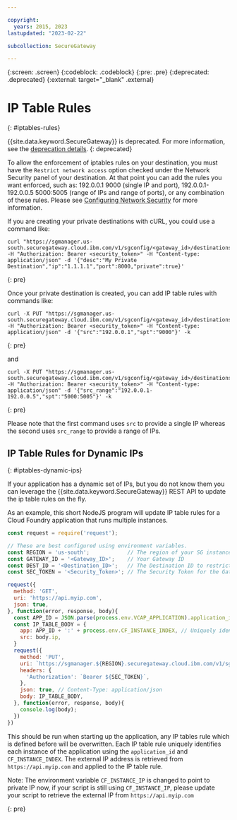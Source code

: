 ```yaml
---

copyright:
  years: 2015, 2023
lastupdated: "2023-02-22"

subcollection: SecureGateway

---
```

{:screen: .screen}
{:codeblock: .codeblock}
{:pre: .pre}
{:deprecated: .deprecated}
{:external: target="_blank" .external}

# IP Table Rules
{: #iptables-rules}

{{site.data.keyword.SecureGateway}} is deprecated. For more information, see the [deprecation details](/docs/SecureGateway?topic=SecureGateway-deprecation).
{: deprecated}

To allow the enforcement of iptables rules on your destination, you must have the `Restrict network access` option checked under the Network Security panel of your destination.  At that point you can add the rules you want enforced, such as: 192.0.0.1 9000 (single IP and port),  192.0.0.1-192.0.0.5 5000:5005 (range of IPs and range of ports), or any combination of these rules. Please see [Configuring Network Security](/docs/services/SecureGateway?topic=SecureGateway-add-dest#dest-network-security) for more information.

If you are creating your private destinations with cURL, you could use a command like:

```
curl "https://sgmanager.us-south.securegateway.cloud.ibm.com/v1/sgconfig/<gateway_id>/destinations" -H "Authorization: Bearer <security_token>" -H "Content-type: application/json" -d '{"desc":"My Private Destination","ip":"1.1.1.1","port":8000,"private":true}'
```
{: pre}

Once your private destination is created, you can add IP table rules with commands like:

```
curl -X PUT "https://sgmanager.us-south.securegateway.cloud.ibm.com/v1/sgconfig/<gateway_id>/destinations/<destination_id>/ipTableRule" -H "Authorization: Bearer <security_token>" -H "Content-type: application/json" -d '{"src":"192.0.0.1","spt":"9000"}' -k
```
{: pre}

and

```
curl -X PUT "https://sgmanager.us-south.securegateway.cloud.ibm.com/v1/sgconfig/<gateway_id>/destinations/<destination_id>/ipTableRule" -H "Authorization: Bearer <security_token>" -H "Content-type: application/json" -d '{"src_range":"192.0.0.1-192.0.0.5","spt":"5000:5005"}' -k
```
{: pre}

Please note that the first command uses `src` to provide a single IP whereas the second uses `src_range` to provide a range of IPs.

## IP Table Rules for Dynamic IPs
{: #iptables-dynamic-ips}

If your application has a dynamic set of IPs, but you do not know them you can leverage the {{site.data.keyword.SecureGateway}} 
REST API to update the ip table rules on the fly.

As an example, this short NodeJS program will update IP table rules for a Cloud Foundry application that runs multiple instances.

```javascript
const request = require('request');

// These are best configured using environment variables.
const REGION = 'us-south';            // The region of your SG instance
const GATEWAY_ID = '<Gateway_ID>';    // Your Gateway ID
const DEST_ID = '<Destination_ID>';   // The Destination ID to restrict access to
const SEC_TOKEN = '<Security_Token>'; // The Security Token for the Gateway

request({
  method: 'GET',
  uri: 'https://api.myip.com',
  json: true,
}, function(error, response, body){
  const APP_ID = JSON.parse(process.env.VCAP_APPLICATION).application_id;
  const IP_TABLE_BODY = {
    app: APP_ID + ':' + process.env.CF_INSTANCE_INDEX, // Uniquely identifies the app and instance for ip table rule
    src: body.ip,
  }
  request({
    method: 'PUT',
    uri: `https://sgmanager.${REGION}.securegateway.cloud.ibm.com/v1/sgconfig/${GATEWAY_ID}/destinations/${DEST_ID}/ipTableRule`,
    headers: {
      'Authorization': `Bearer ${SEC_TOKEN}`,
    },
    json: true, // Content-Type: application/json
    body: IP_TABLE_BODY,
  }, function(error, response, body){
    console.log(body);
  })
})
```

This should be run when starting up the application, any IP tables rule which is defined before will be overwritten. Each IP table rule
uniquely identifies each instance of the application using the `application_id` and `CF_INSTANCE_INDEX`. The external IP address
is retrieved from `https://api.myip.com` and applied to the IP table rule.

Note: The environment variable `CF_INSTANCE_IP` is changed to point to private IP now, if your script is still using `CF_INSTANCE_IP`, please update your script to retrieve the external IP from `https://api.myip.com`

{: pre}
